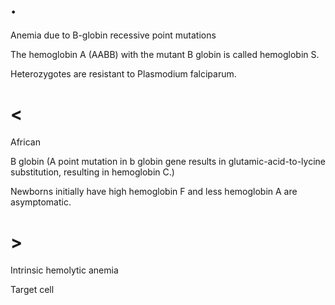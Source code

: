 # .

Anemia due to B-globin recessive point mutations

The hemoglobin A (AABB) with the mutant B globin is called hemoglobin S.

Heterozygotes are resistant to Plasmodium falciparum.

# <

African

B globin (A point mutation in b globin gene results in glutamic-acid-to-lycine substitution, resulting in hemoglobin C.)

Newborns initially have high hemoglobin F and less hemoglobin A are asymptomatic.

# >

Intrinsic hemolytic anemia

Target cell
